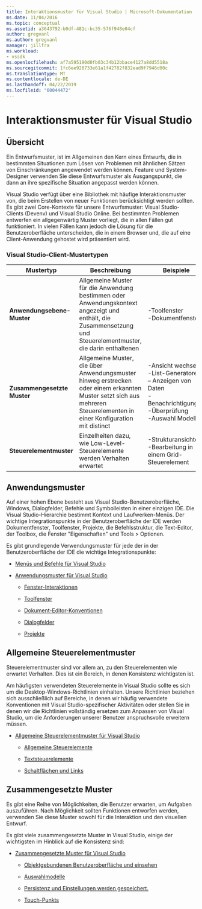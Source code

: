 ```yaml
---
title: Interaktionsmuster für Visual Studio | Microsoft-Dokumentation
ms.date: 11/04/2016
ms.topic: conceptual
ms.assetid: a3643792-b0df-481c-bc35-576f948e04cf
author: gregvanl
ms.author: gregvanl
manager: jillfra
ms.workload:
- vssdk
ms.openlocfilehash: af7a595190d0fb03c34b12bbace4127a8dd5518a
ms.sourcegitcommit: 1fc6ee928733e61a1f42782f832ead9f7946d00c
ms.translationtype: MT
ms.contentlocale: de-DE
ms.lasthandoff: 04/22/2019
ms.locfileid: "60044472"
---
```

# <a name="interaction-patterns-for-visual-studio"></a>Interaktionsmuster für Visual Studio
## <a name="overview"></a>Übersicht
 Ein Entwurfsmuster, ist im Allgemeinen den Kern eines Entwurfs, die in bestimmten Situationen zum Lösen von Problemen mit ähnlichen Sätzen von Einschränkungen angewendet werden können. Feature und System-Designer verwenden Sie diese Entwurfsmuster als Ausgangspunkt, die dann an ihre spezifische Situation angepasst werden können.

 Visual Studio verfügt über eine Bibliothek mit häufige Interaktionsmuster von, die beim Erstellen von neuer Funktionen berücksichtigt werden sollten. Es gibt zwei Core-Kontexte für unsere Entwurfsmuster: Visual Studio-Clients (Devenv) und Visual Studio Online. Bei bestimmten Problemen entwerfen ein allgegenwärtig Muster vorliegt, die in allen Fällen gut funktioniert. In vielen Fällen kann jedoch die Lösung für die Benutzeroberfläche unterscheiden, die in einem Browser und, die auf eine Client-Anwendung gehostet wird präsentiert wird.

### <a name="visual-studio-client-pattern-types"></a>Visual Studio-Client-Mustertypen

|Mustertyp|Beschreibung|Beispiele|
|------------------|-----------------|--------------|
|**Anwendungsebene-Muster**|Allgemeine Muster für die Anwendung bestimmen oder Anwendungskontext angezeigt und enthält, die Zusammensetzung und Steuerelementmuster, die darin enthaltenen|-Toolfenster<br />-Dokumentfenster|
|**Zusammengesetzte Muster**|Allgemeine Muster, die über Anwendungsmuster hinweg erstrecken oder einem erkannten Muster setzt sich aus mehreren Steuerelementen in einer Konfiguration mit distinct|-Ansicht wechseln<br />-List-Generatoren<br />– Anzeigen von Daten<br />-Benachrichtigungen<br />-Überprüfung<br />-Auswahl Modelle|
|**Steuerelementmuster**|Einzelheiten dazu, wie Low-Level-Steuerelemente werden Verhalten erwartet|-Strukturansichten<br />-Bearbeitung in einem Grid-Steuerelement|

## <a name="application-patterns"></a>Anwendungsmuster
 Auf einer hohen Ebene besteht aus Visual Studio-Benutzeroberfläche, Windows, Dialogfelder, Befehle und Symbolleisten in einer einzigen IDE. Die Visual Studio-Hierarchie bestimmt Kontext und Laufwerken-Menüs. Der wichtige Integrationspunkte in der Benutzeroberfläche der IDE werden Dokumentfenster, Toolfenster, Projekte, die Befehlsstruktur, die Text-Editor, der Toolbox, die Fenster "Eigenschaften" und Tools > Optionen.

 Es gibt grundlegende Verwendungsmuster für jede der in der Benutzeroberfläche der IDE die wichtige Integrationspunkte:

- [Menüs und Befehle für Visual Studio](../../extensibility/ux-guidelines/menus-and-commands-for-visual-studio.md)

- [Anwendungsmuster für Visual Studio](../../extensibility/ux-guidelines/application-patterns-for-visual-studio.md)

    - [Fenster-Interaktionen](../../extensibility/ux-guidelines/application-patterns-for-visual-studio.md#BKMK_WindowInteractions)

    - [Toolfenster](../../extensibility/ux-guidelines/application-patterns-for-visual-studio.md#BKMK_ToolWindows)

    - [Dokument-Editor-Konventionen](../../extensibility/ux-guidelines/application-patterns-for-visual-studio.md#BKMK_DocumentEditorConventions)

    - [Dialogfelder](../../extensibility/ux-guidelines/application-patterns-for-visual-studio.md#BKMK_Dialogs)

    - [Projekte](../../extensibility/ux-guidelines/application-patterns-for-visual-studio.md#BKMK_Projects)

## <a name="common-control-patterns"></a>Allgemeine Steuerelementmuster
 Steuerelementmuster sind vor allem an, zu den Steuerelementen wie erwartet Verhalten. Dies ist ein Bereich, in denen Konsistenz wichtigsten ist.

 Am häufigsten verwendeten Steuerelemente in Visual Studio sollte es sich um die Desktop-Windows-Richtlinien einhalten. Unsere Richtlinien beziehen sich ausschließlich auf Bereiche, in denen wir häufig verwendete Konventionen mit Visual Studio-spezifischer Aktivitäten oder stellen Sie in denen wir die Richtlinien vollständig ersetzen zum Anpassen von Visual Studio, um die Anforderungen unserer Benutzer anspruchsvolle erweitern müssen.

- [Allgemeine Steuerelementmuster für Visual Studio](../../extensibility/ux-guidelines/common-control-patterns-for-visual-studio.md)

    - [Allgemeine Steuerelemente](../../extensibility/ux-guidelines/common-control-patterns-for-visual-studio.md#BKMK_CommonControls)

    - [Textsteuerelemente](../../extensibility/ux-guidelines/common-control-patterns-for-visual-studio.md#BKMK_TextControls)

    - [Schaltflächen und Links](../../extensibility/ux-guidelines/common-control-patterns-for-visual-studio.md#BKMK_ButtonsAndHyperlinks)

## <a name="composite-patterns"></a>Zusammengesetzte Muster
 Es gibt eine Reihe von Möglichkeiten, die Benutzer erwarten, um Aufgaben auszuführen. Nach Möglichkeit sollten Funktionen entworfen werden, verwenden Sie diese Muster sowohl für die Interaktion und den visuellen Entwurf.

 Es gibt viele zusammengesetzte Muster in Visual Studio, einige der wichtigsten im Hinblick auf die Konsistenz sind:

- [Zusammengesetzte Muster für Visual Studio](../../extensibility/ux-guidelines/composite-patterns-for-visual-studio.md)

    - [Objektgebundenen Benutzeroberfläche und einsehen](../../extensibility/ux-guidelines/composite-patterns-for-visual-studio.md#BKMK_OnObjectUI)

    - [Auswahlmodelle](../../extensibility/ux-guidelines/composite-patterns-for-visual-studio.md#BKMK_SelectionModels)

    - [Persistenz und Einstellungen werden gespeichert.](../../extensibility/ux-guidelines/composite-patterns-for-visual-studio.md#BKMK_PersistenceAndSavingSettings)

    - [Touch-Punkts](../../extensibility/ux-guidelines/composite-patterns-for-visual-studio.md#BKMK_TouchInput)